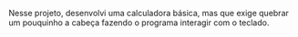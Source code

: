 Nesse projeto, desenvolvi uma calculadora básica, mas que exige quebrar um pouquinho a cabeça fazendo o programa interagir com o teclado.<br><br><br>

